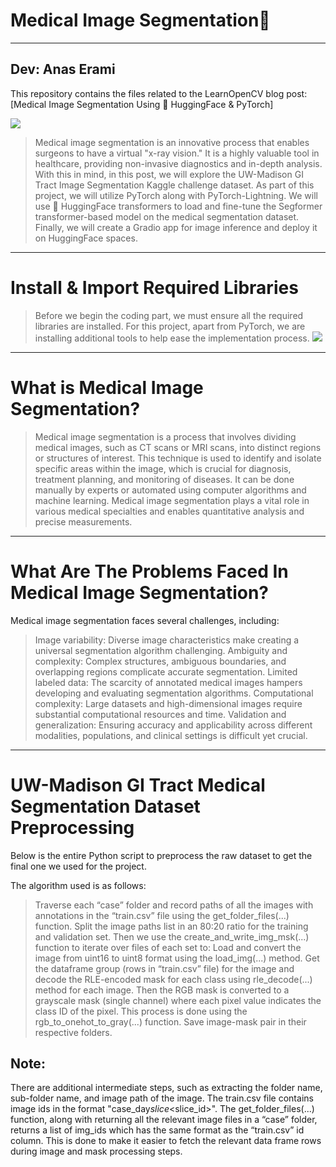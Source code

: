# Medical Image Segmentation🤗
---
Dev: Anas Erami
---

This repository contains the files related to the LearnOpenCV blog post: [Medical Image Segmentation Using 🤗 HuggingFace & PyTorch]

<a href="#" target="_blank"><img src="https://learnopencv.com/wp-content/uploads/2023/07/medical-image-segmentation_competition_dataset_example-1024x269.png"></a>
> Medical image segmentation is an innovative process that enables surgeons to have a virtual "x-ray vision." It is a highly valuable tool in healthcare, providing non-invasive diagnostics and in-depth analysis. With this in mind, in this post, we will explore the UW-Madison GI Tract Image Segmentation Kaggle challenge dataset. As part of this project, we will utilize PyTorch along with PyTorch-Lightning. We will use 🤗 HuggingFace transformers to load and fine-tune the Segformer transformer-based model on the medical segmentation dataset. Finally, we will create a Gradio app for image inference and deploy it on HuggingFace spaces.


---
# Install & Import Required Libraries
> Before we begin the coding part, we must ensure all the required libraries are installed. For this project, apart from PyTorch, we are installing additional tools to help ease the implementation process. 
<a href="#" target="_blank"><img src="https://learnopencv.com/wp-content/uploads/2023/07/medical-image-segmentation_tool_logos.png"></a>
---


# What is Medical Image Segmentation?
> Medical image segmentation is a process that involves dividing medical images, such as CT scans or MRI scans, into distinct regions or structures of interest. This technique is used to identify and isolate specific areas within the image, which is crucial for diagnosis, treatment planning, and monitoring of diseases. It can be done manually by experts or automated using computer algorithms and machine learning. Medical image segmentation plays a vital role in various medical specialties and enables quantitative analysis and precise measurements.


---

# What Are The Problems Faced In Medical Image Segmentation?
Medical image segmentation faces several challenges, including:

> Image variability: Diverse image characteristics make creating a universal segmentation algorithm challenging.
Ambiguity and complexity: Complex structures, ambiguous boundaries, and overlapping regions complicate accurate segmentation.
Limited labeled data: The scarcity of annotated medical images hampers developing and evaluating segmentation algorithms.
Computational complexity: Large datasets and high-dimensional images require substantial computational resources and time.
Validation and generalization: Ensuring accuracy and applicability across different modalities, populations, and clinical settings is difficult yet crucial.

---

# UW-Madison GI Tract Medical Segmentation Dataset Preprocessing
Below is the entire Python script to preprocess the raw dataset to get the final one we used for the project.

The algorithm used is as follows:

> Traverse each “case” folder and record paths of all the images with annotations in the “train.csv” file using the get_folder_files(...) function.
Split the image paths list in an 80:20 ratio for the training and validation set.
Then we use the create_and_write_img_msk(...) function to iterate over files of each set to:
Load and convert the image from uint16 to uint8 format using the load_img(...) method.
Get the dataframe group (rows in “train.csv” file) for the image and decode the RLE-encoded mask for each class using rle_decode(...) method for each image. Then the RGB mask is converted to a grayscale mask (single channel) where each pixel value indicates the class ID of the pixel. This process is done using the rgb_to_onehot_to_gray(...) function.
Save image-mask pair in their respective folders.
## Note:

There are additional intermediate steps, such as extracting the folder name, sub-folder name, and image path of the image.
The train.csv file contains image ids in the format "case<num>_day<num>_slice_<slice_id>". The get_folder_files(...) function, along with returning all the relevant image files in a “case” folder, returns a list of img_ids which has the same format as the “train.csv” id column. This is done to make it easier to fetch the relevant data frame rows during image and mask processing steps.

